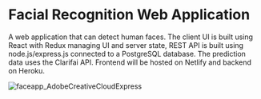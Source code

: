 # Facial Recognition Web Application

A web application that can detect human faces. The client UI is built using React with Redux managing UI and server state, REST API is built using node.js/express.js connected to a PostgreSQL database. The prediction data uses the Clarifai API. Frontend will be hosted on Netlify and backend on Heroku.

![faceapp_AdobeCreativeCloudExpress](https://user-images.githubusercontent.com/79977073/146497417-fcaf9b8d-d7f9-494c-bd07-f705eef7f051.gif)

